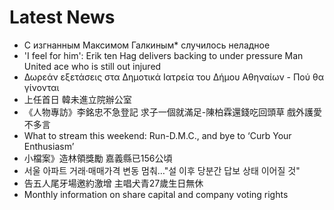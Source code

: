 # Latest News
-  С изгнанным Максимом Галкиным* случилось неладное
-  'I feel for him': Erik ten Hag delivers backing to under pressure Man United ace who is still out injured
-  Δωρεάν εξετάσεις στα Δημοτικά Ιατρεία του Δήμου Αθηναίων - Πού θα γίνονται
-  上任首日 韓未進立院辦公室
-  《人物專訪》李銘忠不急登記 求子一個就滿足-陳柏霖還錢吃回頭草 戲外護愛不多言
-  What to stream this weekend: Run-D.M.C., and bye to ‘Curb Your Enthusiasm’
-  小檔案》造林領獎勵 嘉義縣已156公頃
-  서울 아파트 거래·매매가격 변동 멈춰…"설 이후 당분간 답보 상태 이어질 것"
-  告五人尾牙場邀約激增 主唱犬青27歲生日無休
-  Monthly information on share capital and company voting rights
